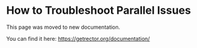 # How to Troubleshoot Parallel Issues

This page was moved to new documentation.

You can find it here: https://getrector.org/documentation/
